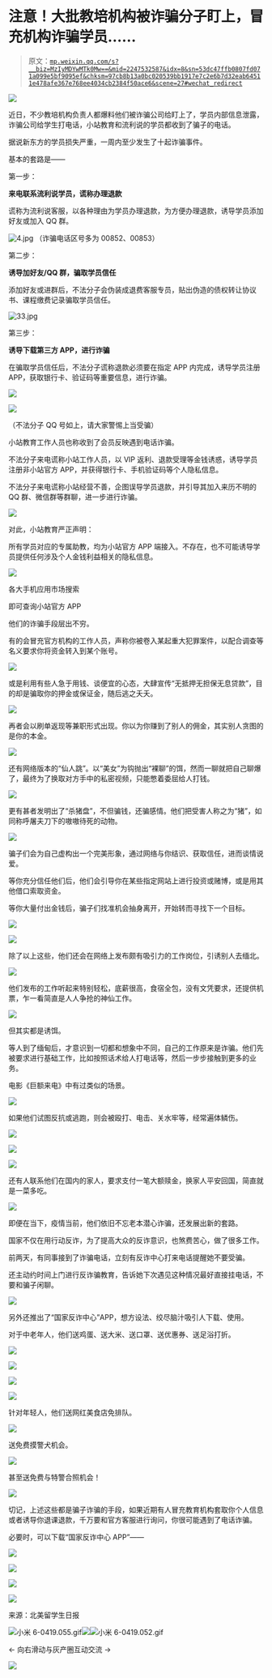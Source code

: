 # 注意！大批教培机构被诈骗分子盯上，冒充机构诈骗学员……

> 原文：[`mp.weixin.qq.com/s?__biz=MzIyMDYwMTk0Mw==&mid=2247532587&idx=8&sn=53dc47ffb0807fd071a099e5bf9095ef&chksm=97cb8b13a0bc020539bb1917e7c2e6b7d32eab64511e478afe367e768ee4034cb2384f50ace6&scene=27#wechat_redirect`](http://mp.weixin.qq.com/s?__biz=MzIyMDYwMTk0Mw==&mid=2247532587&idx=8&sn=53dc47ffb0807fd071a099e5bf9095ef&chksm=97cb8b13a0bc020539bb1917e7c2e6b7d32eab64511e478afe367e768ee4034cb2384f50ace6&scene=27#wechat_redirect)

![](img/f8fbfbc1c8ba392c3425563d8e963d09.png)

近日，不少教培机构负责人都爆料他们被诈骗公司给盯上了，学员内部信息泄露，诈骗公司给学生打电话，小站教育和流利说的学员都收到了骗子的电话。

据说新东方的学员损失严重，一周内至少发生了十起诈骗事件。

基本的套路是——

第一步：

**来电联系流利说学员，谎称办理退款**

谎称为流利说客服，以各种理由为学员办理退款，为方便办理退款，诱导学员添加好友或加入 QQ 群。

![](img/e2ae9e3d3d3e13591e99db7dee89f0b2.png "4.jpg")
（诈骗电话区号多为 00852、00853）

第二步：

**诱导加好友/QQ 群，骗取学员信任**

添加好友或进群后，不法分子会伪装成退费客服专员，贴出伪造的债权转让协议书、课程缴费记录骗取学员信任。

![](img/24dfb699fce892a1296525e403deec75.png "33.jpg")

第三步：

**诱导下载第三方 APP，进行诈骗**

在骗取学员信任后，不法分子谎称退款必须要在指定 APP 内完成，诱导学员注册 APP，获取银行卡、验证码等重要信息，进行诈骗。

![](img/7c10b5bdc3ce5acd414fa1177cd07900.png)

![](img/1727128b83fe32590970d472789a1758.png)

（不法分子 QQ 号如上，请大家警惕上当受骗）

小站教育工作人员也称收到了会员反映遇到电话诈骗。 

不法分子来电谎称小站工作人员，以 VIP 返利、退款受理等金钱诱惑，诱导学员注册非小站官方 APP，并获得银行卡、手机验证码等个人隐私信息。

不法分子来电谎称小站经营不善，企图误导学员退款，并引导其加入来历不明的 QQ 群、微信群等群聊，进一步进行诈骗。

![](img/bcf35e9c2fe633fb82dc3ea3e16aef4d.png)

对此，小站教育严正声明：

所有学员对应的专属助教，均为小站官方 APP 端接入。不存在，也不可能诱导学员提供任何涉及个人金钱利益相关的隐私信息。

![](img/c9c4ed7b2d0973e0fc3955ff7f09f87e.png)

各大手机应用市场搜索 

即可查询小站官方 APP

他们的诈骗手段层出不穷。

有的会冒充官方机构的工作人员，声称你被卷入某起重大犯罪案件，以配合调查等名义要求你将资金转入到某个账号。

![](img/023a0c26c2dad494c32c65cffce3fbeb.png)

或是利用有些人急于用钱、谈便宜的心态，大肆宣传“无抵押无担保无息贷款”，目的却是骗取你的押金或保证金，随后逃之夭夭。

![](img/67b8c821d7bd05c10be7cada4694a0f3.png)

再者会以刷单返现等兼职形式出现。你以为你赚到了别人的佣金，其实别人贪图的是你的本金。

![](img/19d648430f3a6e46f9bd61896cda678d.png)

还有网络版本的“仙人跳”。以“美女”为钩抛出“裸聊”的饵，然而一聊就把自己聊爆了，最终为了换取对方手中的私密视频，只能憋着委屈给人打钱。

![](img/1cd7ce2df04aa967a8092622370e5e34.png)

更有甚者发明出了“杀猪盘”，不但骗钱，还骗感情。他们把受害人称之为“猪”，如同称呼屠夫刀下的嗷嗷待死的动物。

![](img/41481e837b69c5135f6f2737d557ff2c.png)

骗子们会为自己虚构出一个完美形象，通过网络与你结识、获取信任，进而谈情说爱。

等你充分信任他们后，他们会引导你在某些指定网站上进行投资或赌博，或是用其他借口索取资金。

等你大量付出金钱后，骗子们找准机会抽身离开，开始转而寻找下一个目标。

![](img/bdaea9ac89db677a21a97be2b9247ad1.png)

![](img/f206abbfd3d6255a05ec74c32bb4fec8.png)

除了以上这些，他们还会在网络上发布颇有吸引力的工作岗位，引诱别人去缅北。

![](img/d94651841080c9cb08086f68a75e4633.png)

他们发布的工作听起来特别轻松，底薪很高，食宿全包，没有文凭要求，还提供机票，乍一看简直是人人争抢的神仙工作。

![](img/0b830a5e21f84555346e2864187793c7.png)

但其实都是诱饵。

等人到了缅甸后，才意识到一切都和想象中不同，自己的工作原来是诈骗。他们先被要求进行基础工作，比如按照话术给人打电话等，然后一步步接触到更多的业务。

电影《巨额来电》中有过类似的场景。

![](img/edfdb02288c5ea8953157593ae97488c.png)

如果他们试图反抗或逃跑，则会被殴打、电击、关水牢等，经常遍体鳞伤。

![](img/3ad1ed259e1d84bd345106bebd25e518.png)

![](img/d586ca2e308ec0ec19d57f801aecc6ae.png)

![](img/4150172ac424400d625e274f9e12530f.png)

还有人联系他们在国内的家人，要求支付一笔大额赎金，换家人平安回国，简直就是一菜多吃。

![](img/ca86a5a6f489b7e28ee7ec9e148fb8ab.png)

即便在当下，疫情当前，他们依旧不忘老本潜心诈骗，还发展出新的套路。

国家不仅在用行动反诈，为了提高大众的反诈意识，也煞费苦心，做了很多工作。

前两天，有同事接到了诈骗电话，立刻有反诈中心打来电话提醒她不要受骗。

还主动约时间上门进行反诈骗教育，告诉她下次遇见这种情况最好直接挂电话，不要和骗子闲聊。

![](img/802cf5d8d36a3ef9683d74c3bb07e3f6.png)

另外还推出了“国家反诈中心”APP，想方设法、绞尽脑汁吸引人下载、使用。

对于中老年人，他们送鸡蛋、送大米、送口罩、送优惠券、送足浴打折。

![](img/24875ea4c80eec8977e9d757dcb0febf.png)

![](img/c226fc8d5479987ff6c05cb41bc86db8.png)

![](img/c632cf334158674b2a4bba80888ee300.png)

![](img/7918daa6fb5afe4a469854b40f8f4b35.png)

针对年轻人，他们送网红美食店免排队。

![](img/3ee9fe8a881aafa2c57d1aa7b3266fa1.png)

送免费摸警犬机会。

![](img/38c4132e2e84b6c97967c551f7eaf8f4.png)

甚至送免费与特警合照机会！

![](img/f9df68abb70fb3b41ea8f97b401d04f1.png)

切记，上述这些都是骗子诈骗的手段，如果近期有人冒充教育机构套取你个人信息或者诱导你退课退款，千万要和官方客服进行询问，你很可能遇到了电话诈骗。

必要时，可以下载“国家反诈中心 APP”——

![](img/f50e4d2cb31ba25eb2553b645d2eb441.png)

![](img/9acf59e250bdfc36ec055b9a17b0020b.png)

![](img/638916be3fa02711db342df3e7665280.png)

![](img/0754572f0166a226bd18f5a7e4ac9eba.png)

来源：北美留学生日报

![](img/9ae6b9a4f4117fd3587f0d9e5e8cb0c1.png "小米 6-0419.055.gif")![](https://mp.weixin.qq.com/s?__biz=Mzg5ODAwNzA5Ng==&mid=2247487739&idx=1&sn=b40a7254afe276c0cab2cfb88cd72fa9&chksm=c06879acf71ff0bae469e86fa6d6310157ecdba129e324a20dd243a34fb757ca97939772b884&token=485773666&lang=zh_CN&scene=21#wechat_redirect)![](img/c8e1b615b1751c5c5f0d2eb6b5755390.png "小米 6-0419.052.gif")

← 向右滑动与灰产圈互动交流 →

![](img/e8b0217cefdd88cc26ad0f72269570b9.png)